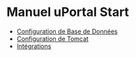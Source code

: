 # Manuel uPortal Start

* [Configuration de Base de Données](database/index.md)
* [Configuration de Tomcat](tomcat/index.md)
* [Intégrations](integrations/index.md)
